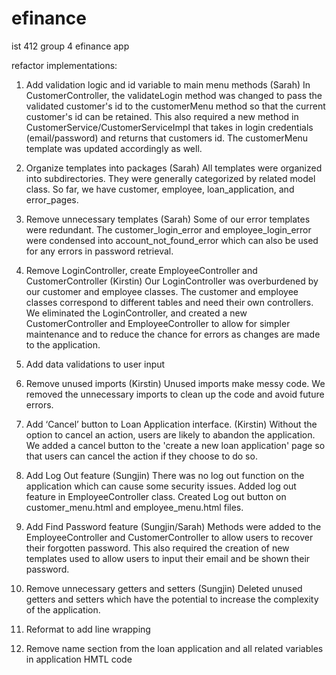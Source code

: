 # efinance
ist 412 group 4 efinance app

refactor implementations:
1) Add validation logic and id variable to main menu methods (Sarah)
    In CustomerController, the validateLogin method was changed to pass the validated customer's id to the customerMenu method so that the current customer's id
    can be retained. This also required a new method in CustomerService/CustomerServiceImpl that takes in login credentials (email/password) and returns that
    customers id. The customerMenu template was updated accordingly as well.

2) Organize templates into packages (Sarah)
    All templates were organized into subdirectories. They were generally categorized by related model class. So far, we have customer, employee, loan_application, 
    and error_pages.
 
3) Remove unnecessary templates (Sarah)
    Some of our error templates were redundant. The customer_login_error and employee_login_error were condensed into account_not_found_error which can also
    be used for any errors in password retrieval.
 
4) Remove LoginController, create EmployeeController and CustomerController (Kirstin)
    Our LoginController was overburdened by our customer and employee classes. The customer and employee classes correspond to different tables and need
    their own controllers. We eliminated the LoginController, and created a new CustomerController and EmployeeController to allow for simpler maintenance
    and to reduce the chance for errors as changes are made to the application.

5) Add data validations to user input 

6) Remove unused imports (Kirstin)
    Unused imports make messy code. We removed the unnecessary imports to clean up the code and avoid future errors.

7) Add ‘Cancel’ button to Loan Application interface. (Kirstin)
    Without the option to cancel an action, users are likely to abandon the application. We added a cancel button to the 'create a new loan application'
    page so that users can cancel the action if they choose to do so.

8) Add Log Out feature (Sungjin)
    There was no log out function on the application which can cause some security issues. Added log out feature in EmployeeController class.
    Created Log out button on customer_menu.html and employee_menu.html files.

9) Add Find Password feature (Sungjin/Sarah)
    Methods were added to the EmployeeController and CustomerController to allow users to recover their forgotten password. This also required the creation of 
    new templates used to allow users to input their email and be shown their password.

10) Remove unnecessary getters and setters (Sungjin)
    Deleted unused getters and setters which have the potential to increase the complexity of the application.

11) Reformat to add line wrapping 

12) Remove name section from the loan application and all related variables in application HMTL code 
